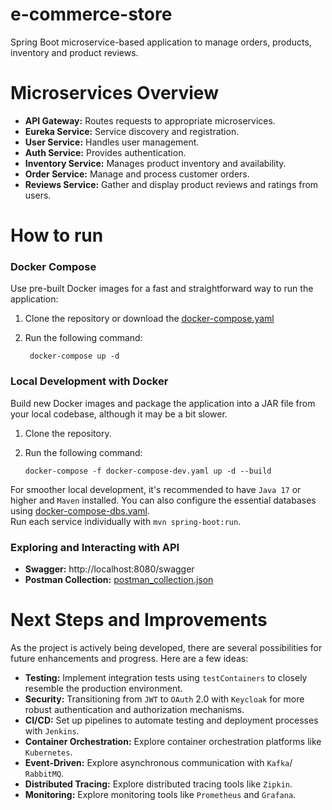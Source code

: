 # e-commerce-store

Spring Boot microservice-based application to manage orders, products, inventory and product reviews.

# Microservices Overview

- **API Gateway:** Routes requests to appropriate microservices.
- **Eureka Service:** Service discovery and registration.
- **User Service:** Handles user management.
- **Auth Service:** Provides authentication.
- **Inventory Service:** Manages product inventory and availability.
- **Order Service:** Manage and process customer orders.
- **Reviews Service:** Gather and display product reviews and ratings from users.

# How to run

### Docker Compose

Use pre-built Docker images for a fast and straightforward way to run the application:

1. Clone the repository or download the
[docker-compose.yaml](https://github.com/micaellobo/e-commerce-store/raw/master/deployment/docker-compose.yaml)
2. Run the following command:

        docker-compose up -d

### Local Development with Docker

Build new Docker images and package the application into a JAR file from your local codebase, although it may be a bit slower.

1. Clone the repository.
2. Run the following command:

       docker-compose -f docker-compose-dev.yaml up -d --build

For smoother local development, it's recommended to have `Java 17` or higher and `Maven` installed. You can also configure the essential databases using [docker-compose-dbs.yaml](https://github.com/micaellobo/e-commerce-store/raw/master/deployment/docker-compose-dbs.yaml). \
Run each service individually with `mvn spring-boot:run`.

### Exploring and Interacting with API

- **Swagger:** http://localhost:8080/swagger
- **Postman Collection:** [postman_collection.json](https://github.com/micaellobo/e-commerce-store/raw/master/documentation/postman_collection.json)

# Next Steps and Improvements

As the project is actively being developed, there are several possibilities for future enhancements and progress. Here
are a few ideas:

- **Testing:** Implement integration tests using `testContainers` to closely resemble the production environment.
- **Security:** Transitioning from `JWT` to `OAuth` 2.0 with `Keycloak` for more robust authentication and authorization
  mechanisms.
- **CI/CD:** Set up pipelines to automate testing and deployment processes with `Jenkins`.
- **Container Orchestration:** Explore container orchestration platforms like `Kubernetes`.
- **Event-Driven:** Explore asynchronous communication with `Kafka`/ `RabbitMQ`.
- **Distributed Tracing:** Explore distributed tracing tools like `Zipkin`.
- **Monitoring:** Explore monitoring tools like `Prometheus` and `Grafana`.


